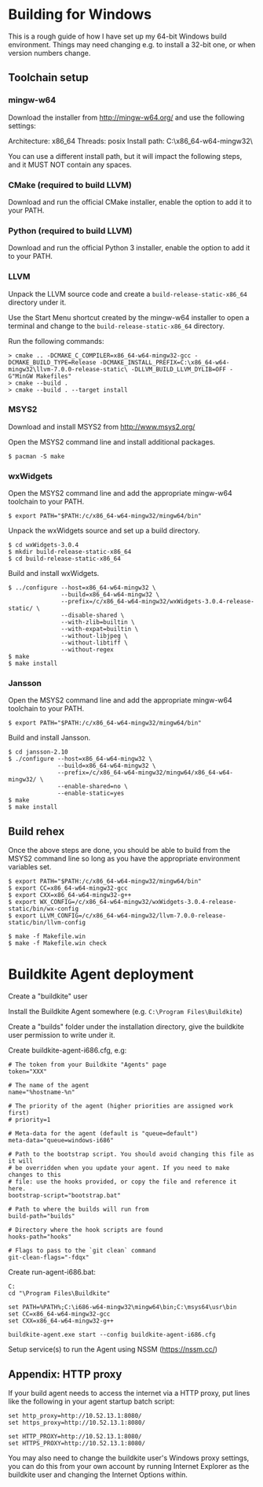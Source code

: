 # Building for Windows

This is a rough guide of how I have set up my 64-bit Windows build environment. Things may need changing e.g. to install a 32-bit one, or when version numbers change.

## Toolchain setup

### mingw-w64

Download the installer from http://mingw-w64.org/ and use the following settings:

Architecture: x86_64
Threads: posix
Install path: C:\x86_64-w64-mingw32\

You can use a different install path, but it will impact the following steps, and it MUST NOT contain any spaces.

### CMake (required to build LLVM)

Download and run the official CMake installer, enable the option to add it to your PATH.

### Python (required to build LLVM)

Download and run the official Python 3 installer, enable the option to add it to your PATH.

### LLVM

Unpack the LLVM source code and create a `build-release-static-x86_64` directory under it.

Use the Start Menu shortcut created by the mingw-w64 installer to open a terminal and change to the `build-release-static-x86_64` directory.

Run the following commands:

    > cmake .. -DCMAKE_C_COMPILER=x86_64-w64-mingw32-gcc -DCMAKE_BUILD_TYPE=Release -DCMAKE_INSTALL_PREFIX=C:\x86_64-w64-mingw32\llvm-7.0.0-release-static\ -DLLVM_BUILD_LLVM_DYLIB=OFF -G"MinGW Makefiles"
    > cmake --build .
    > cmake --build . --target install

### MSYS2

Download and install MSYS2 from http://www.msys2.org/

Open the MSYS2 command line and install additional packages.

    $ pacman -S make

### wxWidgets

Open the MSYS2 command line and add the appropriate mingw-w64 toolchain to your PATH.

    $ export PATH="$PATH:/c/x86_64-w64-mingw32/mingw64/bin"

Unpack the wxWidgets source and set up a build directory.

    $ cd wxWidgets-3.0.4
    $ mkdir build-release-static-x86_64
    $ cd build-release-static-x86_64

Build and install wxWidgets.

    $ ../configure --host=x86_64-w64-mingw32 \
                   --build=x86_64-w64-mingw32 \
                   --prefix=/c/x86_64-w64-mingw32/wxWidgets-3.0.4-release-static/ \
                   --disable-shared \
                   --with-zlib=builtin \
                   --with-expat=builtin \
                   --without-libjpeg \
                   --without-libtiff \
                   --without-regex
    $ make
    $ make install

### Jansson

Open the MSYS2 command line and add the appropriate mingw-w64 toolchain to your PATH.

    $ export PATH="$PATH:/c/x86_64-w64-mingw32/mingw64/bin"

Build and install Jansson.

    $ cd jansson-2.10
    $ ./configure --host=x86_64-w64-mingw32 \
                  --build=x86_64-w64-mingw32 \
                  --prefix=/c/x86_64-w64-mingw32/mingw64/x86_64-w64-mingw32/ \
                  --enable-shared=no \
                  --enable-static=yes
    $ make
    $ make install

## Build rehex

Once the above steps are done, you should be able to build from the MSYS2 command line so long as you have the appropriate environment variables set.

    $ export PATH="$PATH:/c/x86_64-w64-mingw32/mingw64/bin"
    $ export CC=x86_64-w64-mingw32-gcc
    $ export CXX=x86_64-w64-mingw32-g++
    $ export WX_CONFIG=/c/x86_64-w64-mingw32/wxWidgets-3.0.4-release-static/bin/wx-config
    $ export LLVM_CONFIG=/c/x86_64-w64-mingw32/llvm-7.0.0-release-static/bin/llvm-config
    
    $ make -f Makefile.win
    $ make -f Makefile.win check

# Buildkite Agent deployment

Create a "buildkite" user

Install the Buildkite Agent somewhere (e.g. `C:\Program Files\Buildkite`)

Create a "builds" folder under the installation directory, give the buildkite user permission to write under it.

Create buildkite-agent-i686.cfg, e.g:

    # The token from your Buildkite "Agents" page
    token="XXX"
    
    # The name of the agent
    name="%hostname-%n"
    
    # The priority of the agent (higher priorities are assigned work first)
    # priority=1
    
    # Meta-data for the agent (default is "queue=default")
    meta-data="queue=windows-i686"
    
    # Path to the bootstrap script. You should avoid changing this file as it will
    # be overridden when you update your agent. If you need to make changes to this
    # file: use the hooks provided, or copy the file and reference it here.
    bootstrap-script="bootstrap.bat"
    
    # Path to where the builds will run from
    build-path="builds"
    
    # Directory where the hook scripts are found
    hooks-path="hooks"
    
    # Flags to pass to the `git clean` command
    git-clean-flags="-fdqx"

Create run-agent-i686.bat:

    C:
    cd "\Program Files\Buildkite"
    
    set PATH=%PATH%;C:\i686-w64-mingw32\mingw64\bin;C:\msys64\usr\bin
    set CC=x86_64-w64-mingw32-gcc
    set CXX=x86_64-w64-mingw32-g++
    
    buildkite-agent.exe start --config buildkite-agent-i686.cfg

Setup service(s) to run the Agent using NSSM (https://nssm.cc/)

## Appendix: HTTP proxy

If your build agent needs to access the internet via a HTTP proxy, put lines like the following in your agent startup batch script:

    set http_proxy=http://10.52.13.1:8080/
    set https_proxy=http://10.52.13.1:8080/
    
    set HTTP_PROXY=http://10.52.13.1:8080/
    set HTTPS_PROXY=http://10.52.13.1:8080/

You may also need to change the buildkite user's Windows proxy settings, you can do this from your own account by running Internet Explorer as the buildkite user and changing the Internet Options within.
